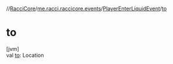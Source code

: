 //[RacciCore](../../../index.md)/[me.racci.raccicore.events](../index.md)/[PlayerEnterLiquidEvent](index.md)/[to](to.md)

# to

[jvm]\
val [to](to.md): Location

